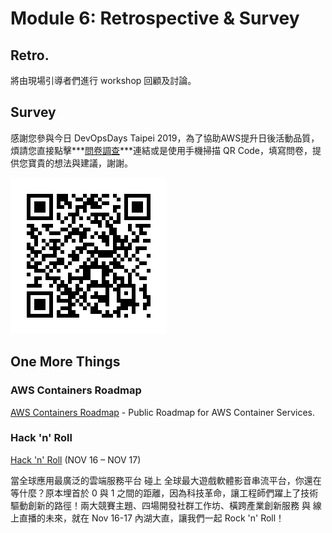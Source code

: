 # Module 6: Retrospective & Survey

## Retro.

將由現場引導者們進行 workshop 回顧及討論。


## Survey

感謝您參與今日 DevOpsDays Taipei 2019，為了協助AWS提升日後活動品質，煩請您直接點擊***<a href="https://amazonmr.au1.qualtrics.com/jfe/form/SV_eS7EGMVyCef18t7?Q_CHL=qr" target="_blank">問卷調查</a>***連結或是使用手機掃描 QR Code，填寫問卷，提供您寶貴的想法與建議，謝謝。

![Survey](./images/06-devopsdays-qrcode.png "Survey QR Code")

## One More Things

### AWS Containers Roadmap
<a href="https://github.com/aws/containers-roadmap/projects/1" target="_blank">AWS Containers Roadmap</a> - Public Roadmap for AWS Container Services.

### Hack 'n' Roll
<a href="http://hacknroll.splashthat.com/TwitchFB" target="_blank">Hack 'n' Roll</a> (NOV 16 – NOV 17)

當全球應用最廣泛的雲端服務平台 碰上 全球最大遊戲軟體影音串流平台，你還在等什麼？原本埋首於 0 與 1 之間的距離，因為科技革命，讓工程師們躍上了技術驅動創新的路徑！兩大競賽主題、四場開發社群工作坊、橫跨產業創新服務 與 線上直播的未來，就在 Nov 16-17 內湖大直，讓我們一起 Rock 'n' Roll！
